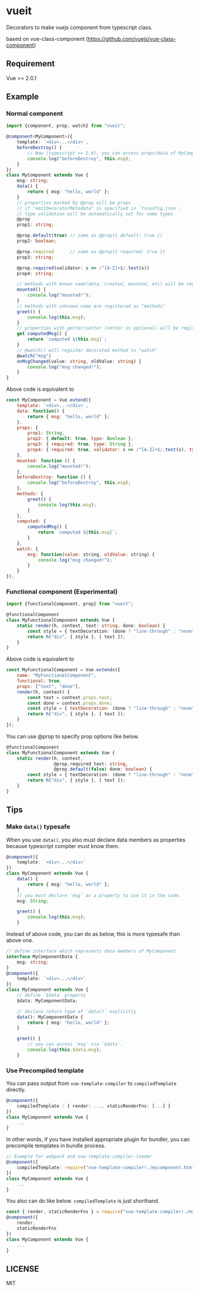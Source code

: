 # vueit

Decorators to make vuejs component from typescript class.

based on vue-class-component (https://github.com/vuejs/vue-class-component)

## Requirement

Vue >= 2.0.1

## Example

### Normal component

```typescript
import {component, prop, watch} from "vueit";

@component<MyComponent>({
    template: `<div>...</div>`,
    beforeDestroy() {
        // Now (typescript >= 2.0), you can access props/data of MyComponent here.
        console.log("beforeDestroy", this.msg);
    }
})
class MyComponent extends Vue {
    msg: string;
    data() {
        return { msg: "hello, world" };
    }
    // properties marked by @prop will be props
    // if "emitDecoratorMetadata" is specified in `tsconfig.json`,
    // type validation will be automatically set for some types
    @prop
    prop1: string;

    @prop.default(true) // same as @prop({ default: true })
    prop2: boolean;

    @prop.required      // same as @prop({ required: true })
    prop3: string;

    @prop.required(validator: s => /^[A-Z]+$/.test(s))
    prop4: string;

    // methods with known name(data, created, mounted, etc) will be registered as hooks
    mounted() {
        console.log("mounted!");
    }
    // methods with unknown name are registered as "methods"
    greet() {
        console.log(this.msg);
    }
    // properties with getter/setter (setter is optional) will be registered to "computed"
    get computedMsg() {
        return `computed ${this.msg}`;
    }
    // @watch() will register decorated method to "watch"
    @watch("msg")
    onMsgChanged(value: string, oldValue: string) {
        console.log("msg changed!");
    }
}
```

Above code is equivalent to

```javascript
const MyComponent = Vue.extend({
    template: `<div>...</div>`,
    data: function() {
        return { msg: "hello, world" };
    },
    props: {
        prop1: String,
        prop2: { default: true, type: Boolean },
        prop3: { required: true, type: String },
        prop4: { required: true, validator: s => /^[A-Z]+$/.test(s), type: String }
    },
    mounted: function () {
        console.log("mounted!");
    },
    beforeDestroy: function () {
        console.log("beforeDestroy", this.msg);
    },
    methods: {
        greet() {
            console.log(this.msg);
        }
    },
    computed: {
        computedMsg() {
            return `computed ${this.msg}`;
        }
    },
    watch: {
        msg: function(value: string, oldValue: string) {
            console.log("msg changed!");
        }
    }
});
```

### Functional component (Experimental)

```typescript
import {functionalComponent, prop} from "vueit";

@functionalComponent
class MyFunctionalComponent extends Vue {
    static render(h, context, text: string, done: boolean) {
        const style = { textDecoration: (done ? "line-through" : "none") };
        return h("div", { style }, [ text ]);
    }
}
```

Above code is equivalent to

```javascript
const MyFunctionalComponent = Vue.extends({
    name: "MyFunctionalComponent",
    functional: true,
    props: ["text", "done"],
    render(h, context) {
        const text = context.props.text;
        const done = context.props.done;
        const style = { textDecoration: (done ? "line-through" : "none") };
        return h("div", { style }, [ text ]);
    }
});
```

You can use @prop to specify prop options like below.

```typescript
@functionalComponent
class MyFunctionalComponent extends Vue {
    static render(h, context,
                  @prop,required text: string,
                  @prop.default(false) done: boolean) {
        const style = { textDecoration: (done ? "line-through" : "none") };
        return h("div", { style }, [ text ]);
    }
}
```



## Tips

### Make `data()` typesafe

When you use `data()`, you also must declare data members as properties
because typescript compiler must know them.

```typescript
@component({
    template: `<div>...</div>`
})
class MyComponent extends Vue {
    data() {
        return { msg: "hello, world" };
    }
    // you must declare `msg` as a property to use it in the code.
    msg: String;

    greet() {
        console.log(this.msg);
    }
```

Instead of above code, you can do as below, this is more typesafe than above one.

```typescript
// define interface which represents data members of MyComponent
interface MyComponentData {
    msg: string;
}
@component({
    template: `<div>...</div>`
})
class MyComponent extends Vue {
    // define `$data` property
    $data: MyComponentData;

    // declare return type of `data()` explicitly
    data(): MyComponentData {
        return { msg: "hello, world" };
    }

    greet() {
        // you can access `msg` via `$data`.
        console.log(this.$data.msg);
    }
```

### Use Precompiled template

You can pass output from `vue-template-compiler` to `compiledTemplate` directly.

```typescript
@component({
    compiledTemplate : { render: ..., staticRenderFns: [...] }
})
class MyComponent extends Vue {
    ...
}
```

In other words, if you have installed appropriate plugin for bundler, you can precompile templates in bundle process.

```typescript
// Example for webpack and vue-template-compiler-loader
@component({
    compiledTemplate: require("vue-template-compiler!./mycomponent.html")
})
class MyComponent extends Vue {
    ...
}
```

You also can do like below. `compiledTemplate` is just shorthand.

```typescript
const { render, staticRenderFns } = require("vue-template-compiler!./mycomponent.html");
@component({
    render,
    staticRenderFns
})
class MyComponent extends Vue {
    ...
}
```

## LICENSE
MIT
